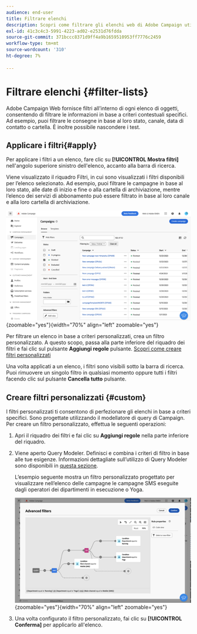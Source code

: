 ```yaml
---
audience: end-user
title: Filtrare elenchi
description: Scopri come filtrare gli elenchi web di Adobe Campaign utilizzando filtri incorporati e personalizzati.
exl-id: 41c3c4c3-5991-4223-ad02-e2531d76fdda
source-git-commit: 371bccc8371d9ff4a9b1659510953ff7776c2459
workflow-type: tm+mt
source-wordcount: '310'
ht-degree: 7%

---
```


# Filtrare elenchi {#filter-lists}

Adobe Campaign Web fornisce filtri all’interno di ogni elenco di oggetti, consentendo di filtrare le informazioni in base a criteri contestuali specifici. Ad esempio, puoi filtrare le consegne in base al loro stato, canale, data di contatto o cartella. È inoltre possibile nascondere i test.

## Applicare i filtri{#apply}

Per applicare i filtri a un elenco, fare clic su **[!UICONTROL Mostra filtri]** nell&#39;angolo superiore sinistro dell&#39;elenco, accanto alla barra di ricerca.

Viene visualizzato il riquadro Filtri, in cui sono visualizzati i filtri disponibili per l’elenco selezionato. Ad esempio, puoi filtrare le campagne in base al loro stato, alle date di inizio e fine o alla cartella di archiviazione, mentre l’elenco dei servizi di abbonamento può essere filtrato in base al loro canale e alla loro cartella di archiviazione.

![](assets/filters-pane.png){zoomable=&quot;yes&quot;}{width="70%" align="left" zoomable="yes"}

Per filtrare un elenco in base a criteri personalizzati, crea un filtro personalizzato. A questo scopo, passa alla parte inferiore del riquadro dei filtri e fai clic sul pulsante **Aggiungi regole** pulsante. [Scopri come creare filtri personalizzati](#custom)

Una volta applicati a un elenco, i filtri sono visibili sotto la barra di ricerca. Puoi rimuovere un singolo filtro in qualsiasi momento oppure tutti i filtri facendo clic sul pulsante **Cancella tutto** pulsante.

## Creare filtri personalizzati {#custom}

I filtri personalizzati ti consentono di perfezionare gli elenchi in base a criteri specifici. Sono progettate utilizzando il modellatore di query di Campaign. Per creare un filtro personalizzato, effettua le seguenti operazioni:

1. Apri il riquadro dei filtri e fai clic su **Aggiungi regole** nella parte inferiore del riquadro.
1. Viene aperto Query Modeler. Definisci e combina i criteri di filtro in base alle tue esigenze. Informazioni dettagliate sull’utilizzo di Query Modeler sono disponibili in [questa sezione](../query/query-modeler-overview.md).

   L’esempio seguente mostra un filtro personalizzato progettato per visualizzare nell’elenco delle campagne le campagne SMS eseguite dagli operatori dei dipartimenti in esecuzione o Yoga.

   ![](assets/filters-sample.png){zoomable=&quot;yes&quot;}{width="70%" align="left" zoomable="yes"}

1. Una volta configurato il filtro personalizzato, fai clic su **[!UICONTROL Conferma]** per applicarlo all&#39;elenco.
